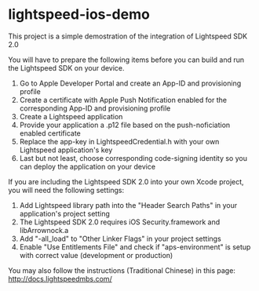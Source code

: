 lightspeed-ios-demo
===================
This project is a simple demostration of the integration of Lightspeed SDK 2.0

You will have to prepare the following items before you can build and run the Lightspeed SDK on your device.
1. Go to Apple Developer Portal and create an App-ID and provisioning profile
2. Create a certificate with Apple Push Notification enabled for the corresponding App-ID and provisioning profile
3. Create a Lightspeed application
4. Provide your application a .p12 file based on the push-noficiation enabled certificate
5. Replace the app-key in LightspeedCredential.h with your own Lightspeed application's key
6. Last but not least, choose corresponding code-signing identity so you can deploy the application on your device

If you are including the Lightspeed SDK 2.0 into your own Xcode project, you will need the following settings:
1. Add Lightspeed library path into the "Header Search Paths" in your application's project setting
2. The Lightspeed SDK 2.0 requires iOS Security.framework and libArrownock.a
3. Add "-all_load" to "Other Linker Flags" in your project settings
4. Enable "Use Entitlements File" and check if "aps-environment" is setup with correct value (development or production)

You may also follow the instructions (Traditional Chinese) in this page:
http://docs.lightspeedmbs.com/